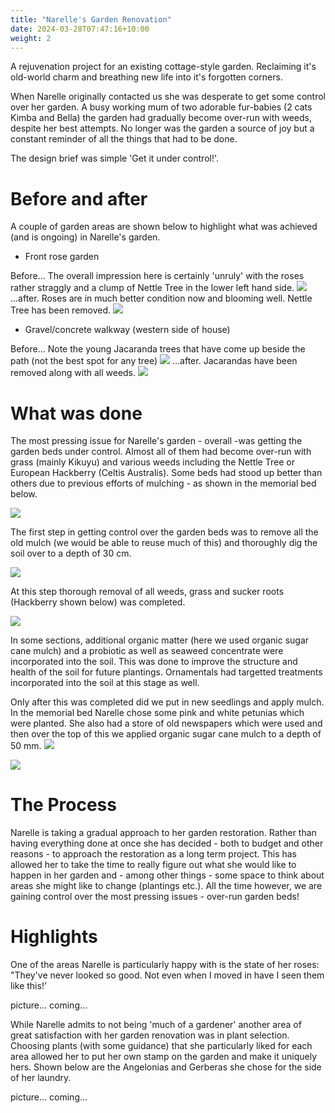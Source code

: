 ```yaml
---
title: "Narelle's Garden Renovation"
date: 2024-03-28T07:47:16+10:00
weight: 2
---
```


A rejuvenation project for an existing cottage-style garden. Reclaiming it's old-world charm and breathing new life into it's forgotten corners. 

When Narelle originally contacted us she was desperate to get some control over her garden. A busy working mum of two adorable fur-babies (2 cats Kimba and Bella) the garden had gradually become over-run with weeds, despite her best attempts. No longer was the garden a source of joy but a constant reminder of all the things that had to be done. 

The design brief was simple 'Get it under control!'.

# Before and after

A couple of garden areas are shown below to highlight what was achieved (and is ongoing) in Narelle's garden.
- Front rose garden

Before... The overall impression here is certainly 'unruly' with the roses rather straggly and a clump of Nettle Tree in the lower left hand side. 
![](../../images/projects/narelle/rose_garden_before.jpg)
...after. Roses are in much better condition now and blooming well. Nettle Tree has been removed.
![](../../images/projects/narelle/rose_garden_after.jpg)

- Gravel/concrete walkway (western side of house)

Before... Note the young Jacaranda trees that have come up beside the path (not the best spot for any tree)
![](../../images/projects/narelle/side_walkway_before.jpg)
...after. Jacarandas have been removed along with all weeds. 
![](../../images/projects/narelle/side_walkway_after.jpg)


# What was done

The most pressing issue for Narelle's garden - overall -was getting the garden beds under control. Almost all of them had become over-run with grass (mainly Kikuyu) and various weeds including the Nettle Tree or European Hackberry (Celtis Australis). Some beds had stood up better than others due to previous efforts of mulching - as shown in the memorial bed below.

![](../../images/projects/narelle/memorial_bed_front_before.jpg)

The first step in getting control over the garden beds was to remove all the old mulch (we would be able to reuse much of this) and thoroughly dig the soil over to a depth of 30 cm. 

![](../../images/projects/narelle/memorial_bed_dug_over.jpg)

At this step thorough removal of all weeds, grass and sucker roots (Hackberry shown below) was completed. 

![](../../images/projects/narelle/hackberry_removal.jpg)

In some sections, additional organic matter (here we used organic sugar cane mulch) and a probiotic as well as seaweed concentrate were incorporated into the soil. This was done to improve the structure and health of the soil for future plantings. Ornamentals had targetted treatments incorporated into the soil at this stage as well. 

Only after this was completed did we put in new seedlings and apply mulch. In the memorial bed Narelle chose some pink and white petunias which were planted. She also had a store of old newspapers which were used and then over the top of this we applied organic sugar cane mulch to a depth of 50 mm.
![](../../images/projects/narelle/memorial_bed_mulched.jpg)

![](../../images/projects/narelle/memorial_bed_planted_mulched.jpg)

# The Process
Narelle is taking a gradual approach to her garden restoration. Rather than having everything done at once she has decided - both to budget and other reasons - to approach the restoration as a long term project. This has allowed her to take the time to really figure out what she would like to happen in her garden and - among other things - some space to think about areas she might like to change (plantings etc.). All the time however, we are gaining control over the most pressing issues - over-run garden beds!   

# Highlights
One of the areas Narelle is particularly happy with is the state of her roses: "They've never looked so good. Not even when I moved in have I seen them like this!'

picture... coming...

While Narelle admits to not being 'much of a gardener' another area of great satisfaction with her garden renovation was in plant selection. Choosing plants (with some guidance) that she particularly liked for each area allowed her to put her own stamp on the garden and make it uniquely hers. Shown below are the Angelonias and Gerberas she chose for the side of her laundry.

picture... coming...

